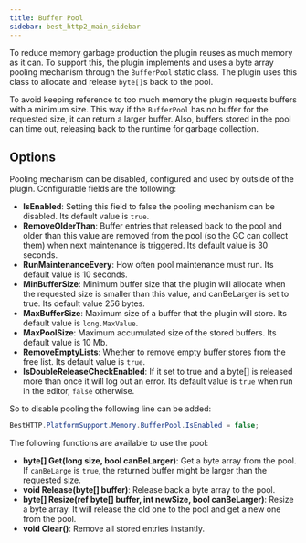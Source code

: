 ```yaml
---
title: Buffer Pool
sidebar: best_http2_main_sidebar
---
```


To reduce memory garbage production the plugin reuses as much memory as it can. To support this, the plugin implements and uses a byte array pooling mechanism through the `BufferPool` static class. The plugin uses this class to allocate and release `byte[]`s back to the pool. 

To avoid keeping reference to too much memory the plugin requests buffers with a minimum size. This way if the `BufferPool` has no buffer for the requested size, it can return a larger buffer. Also, buffers stored in the pool can time out, releasing back to the runtime for garbage collection.

## Options

Pooling mechanism can be disabled, configured and used by outside of the plugin. Configurable fields are the following:

- **IsEnabled**: Setting this field to false the pooling mechanism can be disabled. Its default value is `true`.
- **RemoveOlderThan**: Buffer entries that released back to the pool and older than this value are removed from the pool (so the GC can collect them) when next maintenance is triggered. Its default value is 30 seconds.
- **RunMaintenanceEvery**: How often pool maintenance must run. Its default value is 10 seconds.
- **MinBufferSize**: Minimum buffer size that the plugin will allocate when the requested size is smaller than this value, and canBeLarger is set to true. Its default value 256 bytes.
- **MaxBufferSize**: Maximum size of a buffer that the plugin will store. Its default value is `long.MaxValue`.
- **MaxPoolSize**: Maximum accumulated size of the stored buffers. Its default value is 10 Mb.
- **RemoveEmptyLists**: Whether to remove empty buffer stores from the free list. Its default value is `true`.
- **IsDoubleReleaseCheckEnabled**: If it set to true and a byte[] is released more than once it will log out an error. Its default value is `true` when run in the editor, `false` otherwise.

So to disable pooling the following line can be added:
```csharp
BestHTTP.PlatformSupport.Memory.BufferPool.IsEnabled = false;
```

The following functions are available to use the pool:

- **byte[] Get(long size, bool canBeLarger)**: Get a byte array from the pool. If `canBeLarge` is `true`, the returned buffer might be larger than the requested size.
- **void Release(byte[] buffer)**: Release back a byte array to the pool.
- **byte[] Resize(ref byte[] buffer, int newSize, bool canBeLarger)**: Resize a byte array. It will release the old one to the pool and get a new one from the pool.
- **void Clear()**: Remove all stored entries instantly.